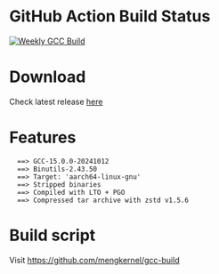 # GitHub Action Build Status
[![Weekly GCC Build](https://github.com/mengkernel/gcc-build/actions/workflows/weekly-build.yml/badge.svg)](https://github.com/mengkernel/gcc-build/actions/workflows/weekly-build.yml)

# Download
Check latest release [here](https://github.com/mengkernel/gcc/releases/latest)

# Features
```
  ==> GCC-15.0.0-20241012
  ==> Binutils-2.43.50
  ==> Target: 'aarch64-linux-gnu'
  ==> Stripped binaries
  ==> Compiled with LTO + PGO
  ==> Compressed tar archive with zstd v1.5.6
```

# Build script
Visit https://github.com/mengkernel/gcc-build
